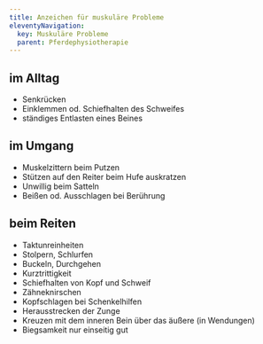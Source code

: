 ```yaml
---
title: Anzeichen für muskuläre Probleme
eleventyNavigation:
  key: Muskuläre Probleme
  parent: Pferdephysiotherapie
---
```


## im Alltag

*  Senkrücken
*  Einklemmen od. Schiefhalten des Schweifes
*  ständiges Entlasten eines Beines


## im Umgang

*  Muskelzittern beim Putzen
*  Stützen auf den Reiter beim Hufe auskratzen
*  Unwillig beim Satteln
*  Beißen od. Ausschlagen bei Berührung


## beim Reiten

*  Taktunreinheiten
*  Stolpern, Schlurfen
*  Buckeln, Durchgehen
*  Kurztrittigkeit
*  Schiefhalten von Kopf und Schweif
*  Zähneknirschen
*  Kopfschlagen bei Schenkelhilfen
*  Herausstrecken der Zunge
*  Kreuzen mit dem inneren Bein über das äußere (in Wendungen)
*  Biegsamkeit nur einseitig gut
